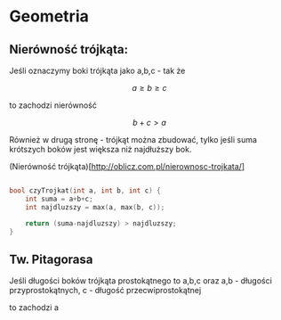 # Geometria

## Nierówność trójkąta:

Jeśli oznaczymy boki trójkąta jako a,b,c - tak że 
```math
a \geq b \geq c
```
to zachodzi nierówność
```math
b+c > a
```
Również w drugą stronę - trójkąt można zbudować, tylko jeśli suma krótszych boków jest większa
niż najdłuższy bok.

(Nierówność trójkąta)[http://oblicz.com.pl/nierownosc-trojkata/]

```cpp

bool czyTrojkat(int a, int b, int c) {
    int suma = a+b+c;
    int najdluzszy = max(a, max(b, c));

    return (suma-najdluzszy) > najdluzszy;
}
```

## Tw. Pitagorasa

Jeśli długości boków trójkąta prostokątnego to a,b,c
oraz a,b - długości przyprostokątnych, c - długość przecwiprostokątnej

to zachodzi a